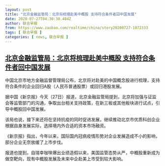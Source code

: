 ```yaml
---
layout: post
title: "北京金融监管局：北京将梳理赴美中概股 支持符合条件者回中国发展"
date: 2020-07-27T04:30:38.484Z
author: 联合早报
from: https://www.zaobao.com/realtime/china/story20200727-1072333
tags: [ 联合早报 ]
categories: [ news, 联合早报 ]
---
```

<!--1595851020000-->
[北京金融监管局：北京将梳理赴美中概股 支持符合条件者回中国发展](https://www.zaobao.com/realtime/china/story20200727-1072333)
------

<div>
<p>中国北京市地方金融监督管理局公布，北京将对赴美的中国概念股进行梳理，支持符合条件的企业回归A股（人民币普通股票）或回归港股发展。</p><p>据中国《新京报》今天（27日）报道，北京金融监管局提到，北京将加强与证监会等监管部门的沟通，争取出台相关支持政策，在新三板或其他板块进行试点，引导中概股回中国发展。</p><p>该局也说，接下来还将在坚持抗疫的同时促进发展，继续推动北京市优质科创企业根据自身发展实际，选择境内外合适的资本市场融资。</p><section id="imu"><div id="dfp-ad-imu1-wrapper" class="dfp-tag-wrapper"><div id="dfp-ad-imu1" class="dfp-tag-wrapper"></div></div></section><p>《新京报》指出，今年以来，国际国内冠病疫情形势对企业发展造成不小的影响，部分企业无奈放缓了上市步伐。</p><p>报道也提到，自瑞幸咖啡爆出业绩造假以来，美国监管态势从严，中概股重新成为做空靶向，现有中概股发展及未来中企赴美上市受到较大影响。</p><div id="innity-in-post"></div><div id="dfp-ad-midarticlespecial-wrapper" class="dfp-tag-wrapper"><div id="dfp-ad-midarticlespecial" class="dfp-tag-wrapper"></div></div>
</div>
